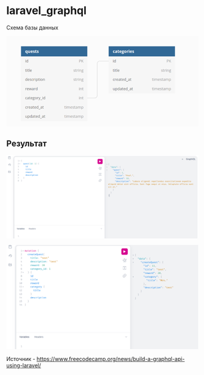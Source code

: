 # laravel_graphql

Схема базы данных

![img.png](assets/img.png)

## Результат

![img.png](assets/result_1.png)

![img.png](assets/result_2.png)

Источник - https://www.freecodecamp.org/news/build-a-graphql-api-using-laravel/
